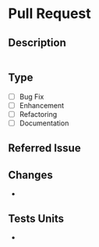 # Pull Request

## Description

<!--
Please provide a description about your changes.
-->

```

```

## Type

<!--
Specify which type of changes you have made.
-->

- [ ] Bug Fix <!-- Whenever you fixed a bug -->
- [ ] Enhancement <!-- Whatever you added which was in our project board TODO list. -->
- [ ] Refactoring <!-- Whether you changed code for performance or style related problems. -->
- [ ] Documentation <!-- Whether you corrected a typo or added missing docs. -->

## Referred Issue

<!--
A link to the issue you referred to, if any.
-->

## Changes

<!-- 
A list of the changes you have committed.
-->

-

## Tests Units

<!--
Add a list of the test units classes you used to test your implementation.
-->

- 
